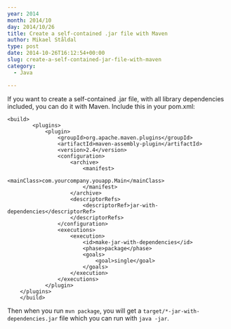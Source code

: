 ```yaml
---
year: 2014
month: 2014/10
day: 2014/10/26
title: Create a self-contained .jar file with Maven
author: Mikael Ståldal
type: post
date: 2014-10-26T16:12:54+00:00
slug: create-a-self-contained-jar-file-with-maven
category:
  - Java

---
```

If you want to create a self-contained .jar file, with all library dependencies included, you can do it with Maven. Include this in your pom.xml:

```
<build>
        <plugins>
            <plugin>
                <groupId>org.apache.maven.plugins</groupId>
                <artifactId>maven-assembly-plugin</artifactId>
                <version>2.4</version>
                <configuration>
                    <archive>
                        <manifest>
                            <mainClass>com.yourcompany.youapp.Main</mainClass>
                        </manifest>
                    </archive>
                    <descriptorRefs>
                        <descriptorRef>jar-with-dependencies</descriptorRef>
                    </descriptorRefs>
                </configuration>
                <executions>
                    <execution>
                        <id>make-jar-with-dependencies</id>
                        <phase>package</phase>
                        <goals>
                            <goal>single</goal>
                        </goals>
                    </execution>
                </executions>
            </plugin>
	</plugins>
    </build>

```

Then when you run `mvn package`, you will get a `target/*-jar-with-dependencies.jar` file which you can run with `java -jar`.